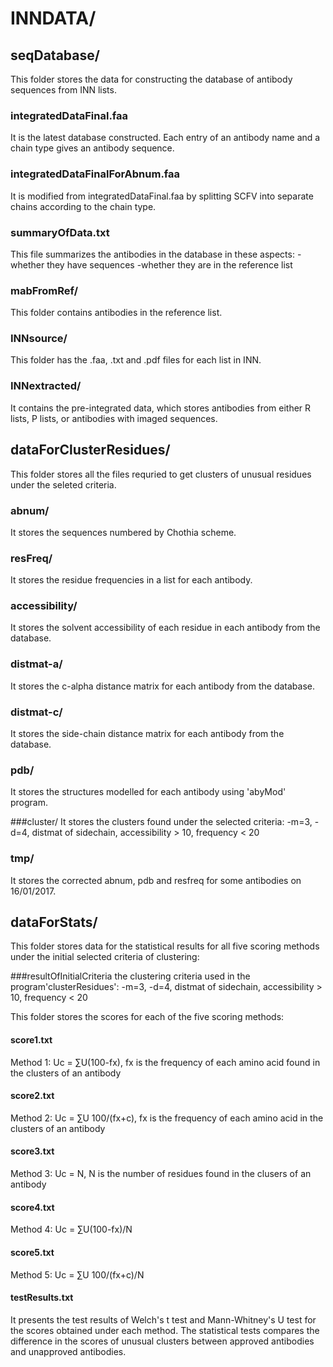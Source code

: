 INNDATA/
========

seqDatabase/
------------
This folder stores the data for constructing the database of antibody sequences from INN lists.

### integratedDataFinal.faa
It is the latest database constructed. Each entry of an antibody name and a chain type gives an antibody sequence.

### integratedDataFinalForAbnum.faa
It is modified from integratedDataFinal.faa by splitting SCFV into separate chains according to the chain type.

### summaryOfData.txt
This file summarizes the antibodies in the database in these aspects:
-whether they have sequences
-whether they are in the reference list

### mabFromRef/
This folder contains antibodies in the reference list.

### INNsource/
This folder has the .faa, .txt and .pdf files for each list in INN.

### INNextracted/
It contains the pre-integrated data, which stores antibodies from either R lists, P lists, or antibodies with imaged sequences.

dataForClusterResidues/
-----------------------
This folder stores all the files requried to get clusters of unusual residues under the seleted criteria.

### abnum/
It stores the sequences numbered by Chothia scheme.

### resFreq/
It stores the residue frequencies in a list for each antibody.

### accessibility/
It stores the solvent accessibility of each residue in each antibody from the database.

### distmat-a/
It stores the c-alpha distance matrix for each antibody from the database.

### distmat-c/
It stores the side-chain distance matrix for each antibody from the database.

### pdb/
It stores the structures modelled for each antibody using 'abyMod' program.

###cluster/
It stores the clusters found under the selected criteria:
-m=3, -d=4, distmat of sidechain,  accessibility > 10, frequency < 20

### tmp/
It stores the corrected abnum, pdb and resfreq for some antibodies on 16/01/2017.

dataForStats/
-------------
This folder stores data for the statistical results for all five scoring methods under the initial selected criteria of clustering:


###resultOfInitialCriteria
the clustering criteria used in the program'clusterResidues':
-m=3, -d=4, distmat of sidechain,  accessibility > 10, frequency < 20

This folder stores the scores for each of the five scoring methods:
#### score1.txt
Method 1:
Uc = ∑U(100-fx), fx is the frequency of each amino acid found in the clusters of an antibody
#### score2.txt
Method 2:
Uc = ∑U 100/(fx+c), fx is the frequency of each amino acid in the clusters of an antibody
#### score3.txt
Method 3:
Uc = N, N is the number of residues found in the clusers of an antibody
#### score4.txt
Method 4:
Uc = ∑U(100-fx)/N
#### score5.txt
Method 5:
Uc = ∑U 100/(fx+c)/N

#### testResults.txt
It presents the test results of Welch's t test and Mann-Whitney's U test for the scores obtained under each method.
The statistical tests compares the difference in the scores of unusual clusters between approved antibodies and unapproved antibodies.

